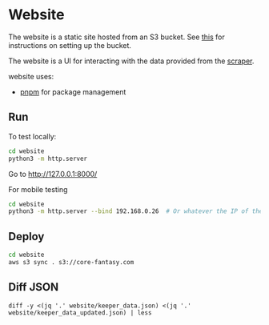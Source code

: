 # Website
The website is a static site hosted from an S3 bucket. See [this](https://docs.aws.amazon.com/AmazonS3/latest/userguide/website-hosting-custom-domain-walkthrough.html)
for instructions on setting up the bucket.

The website is a UI for interacting with the data provided from the [scraper](../scraper).

website uses:
* [pnpm](https://pnpm.io) for package management

## Run
To test locally:
```bash
cd website
python3 -m http.server
```
Go to http://127.0.0.1:8000/

For mobile testing
```bash
cd website
python3 -m http.server --bind 192.168.0.26  # Or whatever the IP of the machine is
```

## Deploy
```bash
cd website
aws s3 sync . s3://core-fantasy.com
```

## Diff JSON
`diff -y <(jq '.' website/keeper_data.json) <(jq '.' website/keeper_data_updated.json) | less`

